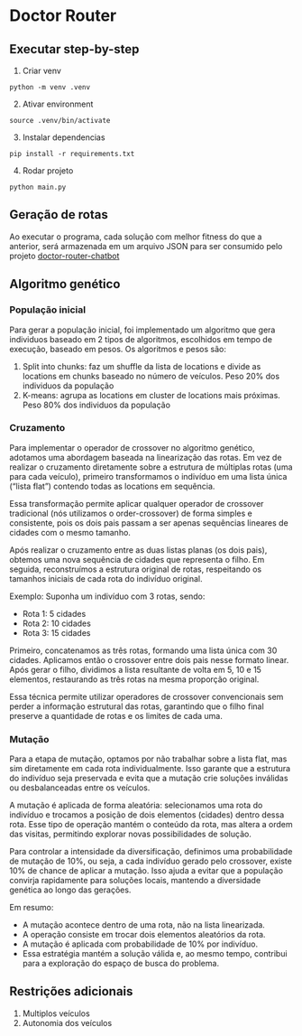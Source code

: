 # Doctor Router

## Executar step-by-step

1. Criar venv
```
python -m venv .venv
```

2. Ativar environment
```
source .venv/bin/activate
```

3. Instalar dependencias
```
pip install -r requirements.txt
```

4. Rodar projeto
```
python main.py
```

## Geração de rotas
Ao executar o programa, cada solução com melhor fitness do que a anterior, será armazenada em um arquivo JSON para ser 
consumido pelo projeto [doctor-router-chatbot](https://github.com/uiradias/fiap-monorepo/tree/main/doctor-router-chatbot)

## Algoritmo genético
### População inicial
Para gerar a população inicial, foi implementado um algoritmo que gera individuos baseado em 2 tipos de algoritmos, 
escolhidos em tempo de execução, baseado em pesos. Os algoritmos e pesos são:

1. Split into chunks: faz um shuffle da lista de locations e divide as locations em chunks baseado no número de veículos. 
Peso 20% dos individuos da população
2. K-means: agrupa as locations em cluster de locations mais próximas. Peso 80% dos individuos da população

### Cruzamento
Para implementar o operador de crossover no algoritmo genético, adotamos uma abordagem baseada na linearização das rotas. Em vez de realizar o cruzamento diretamente sobre a estrutura de múltiplas rotas (uma para cada veículo), primeiro transformamos o indivíduo em uma lista única (“lista flat”) contendo todas as locations em sequência.

Essa transformação permite aplicar qualquer operador de crossover tradicional (nós utilizamos o order-crossover) de forma simples e consistente, pois os dois pais passam a ser apenas sequências lineares de cidades com o mesmo tamanho.

Após realizar o cruzamento entre as duas listas planas (os dois pais), obtemos uma nova sequência de cidades que representa o filho. Em seguida, reconstruímos a estrutura original de rotas, respeitando os tamanhos iniciais de cada rota do indivíduo original.

Exemplo:
Suponha um indivíduo com 3 rotas, sendo:

- Rota 1: 5 cidades 
- Rota 2: 10 cidades 
- Rota 3: 15 cidades

Primeiro, concatenamos as três rotas, formando uma lista única com 30 cidades. Aplicamos então o crossover entre dois pais nesse formato linear. Após gerar o filho, dividimos a lista resultante de volta em 5, 10 e 15 elementos, restaurando as três rotas na mesma proporção original.

Essa técnica permite utilizar operadores de crossover convencionais sem perder a informação estrutural das rotas, garantindo que o filho final preserve a quantidade de rotas e os limites de cada uma.

### Mutação
Para a etapa de mutação, optamos por não trabalhar sobre a lista flat, mas sim diretamente em cada rota individualmente. Isso garante que a estrutura do indivíduo seja preservada e evita que a mutação crie soluções inválidas ou desbalanceadas entre os veículos.

A mutação é aplicada de forma aleatória: selecionamos uma rota do indivíduo e trocamos a posição de dois elementos (cidades) dentro dessa rota. Esse tipo de operação mantém o conteúdo da rota, mas altera a ordem das visitas, permitindo explorar novas possibilidades de solução.

Para controlar a intensidade da diversificação, definimos uma probabilidade de mutação de 10%, ou seja, a cada indivíduo gerado pelo crossover, existe 10% de chance de aplicar a mutação. Isso ajuda a evitar que a população convirja rapidamente para soluções locais, mantendo a diversidade genética ao longo das gerações.

Em resumo:

- A mutação acontece dentro de uma rota, não na lista linearizada. 
- A operação consiste em trocar dois elementos aleatórios da rota. 
- A mutação é aplicada com probabilidade de 10% por indivíduo.
- Essa estratégia mantém a solução válida e, ao mesmo tempo, contribui para a exploração do espaço de busca do problema.

## Restrições adicionais
1. Multiplos veículos
2. Autonomia dos veículos 